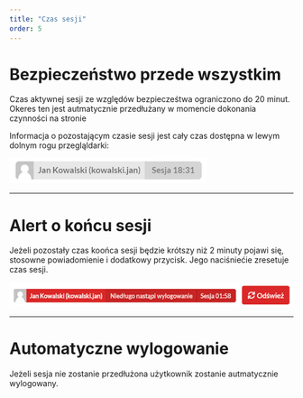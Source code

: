 ```yaml
---
title: "Czas sesji"
order: 5
---
```


# Bezpieczeństwo przede wszystkim

Czas aktywnej sesji ze względów bezpiecześtwa ograniczono do 20 minut. Okeres ten jest autmatycznie przedłużany w momencie dokonania czynności na stronie

Informacja o pozostającym czasie sesji jest cały czas dostępna w lewym dolnym rogu przegląldarki:

![](../images/styp/session.png)



---
# Alert o końcu sesji

Jeżeli pozostały czas koońca sesji będzie krótszy niż 2 minuty pojawi się, stosowne powiadomienie i dodatkowy przycisk. Jego naciśniećie zresetuje czas sesji.

![](../images/styp/session_end.png)

---
# Automatyczne wylogowanie

Jeżeli sesja nie zostanie przedłużona użytkownik zostanie autmatycznie wylogowany.